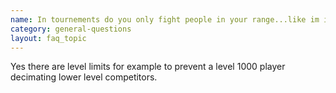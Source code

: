 ```yaml
---
name: In tournements do you only fight people in your range...like im in 16-20...would I only fight the???
category: general-questions
layout: faq_topic
---
```

Yes there are level limits for example to prevent a level 1000 player decimating lower level competitors.